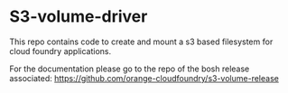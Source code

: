 # S3-volume-driver

This repo contains code to create and mount a s3 based filesystem for cloud foundry applications.

For the documentation please go to the repo of the bosh release associated: https://github.com/orange-cloudfoundry/s3-volume-release